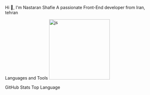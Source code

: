 Hi 👋, I'm Nastaran Shafie
A passionate Front-End developer from Iran, tehran

Languages and Tools
<img src="https://user-images.githubusercontent.com/115412256/230771578-776eae65-af60-4a80-8696-fde5b70fdb7c.svg" alt="js" width="200px" height="200px">

GitHub Stats Top Language
